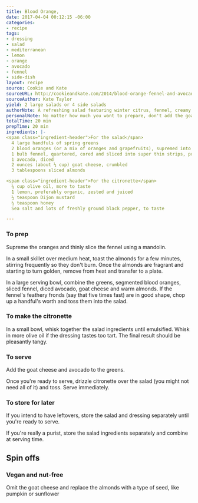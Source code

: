 ```yaml
---
title: Blood Orange,
date: 2017-04-04 00:12:15 -06:00
categories:
- recipe
tags:
- dressing
- salad
- mediterranean
- lemon
- orange
- avocado
- fennel
- side-dish
layout: recipe
source: Cookie and Kate
sourceURL: http://cookieandkate.com/2014/blood-orange-fennel-and-avocado-salad-with-lemon-citronette/
sourceAuthor: Kate Taylor
yield: 2 large salads or 4 side salads
authorNote: A refreshing salad featuring winter citrus, fennel, creamy goat cheese and avocado, tossed with greens and a simple lemon dressing.
personalNote: No matter how much you want to prepare, don't add the goat cheese until the last minute. Trust me.
totalTime: 20 min
prepTime: 20 min
ingredients: |-
<span class="ingredient-header">For the salad</span>
  4 large handfuls of spring greens
  2 blood oranges (or a mix of oranges and grapefruits), supremed into segments
  1 bulb fennel, quartered, cored and sliced into super thin strips, preferably using a mandolin (reserve fennel fronds)
  1 avocado, diced
  2 ounces (about ⅓ cup) goat cheese, crumbled
  3 tablespoons sliced almonds

<span class="ingredient-header">For the citronette</span>
  ¼ cup olive oil, more to taste
  1 lemon, preferably organic, zested and juiced
  ½ teaspoon Dijon mustard
  ½ teaspoon honey
  Sea salt and lots of freshly ground black pepper, to taste

---
```


### To prep

Supreme the oranges and thinly slice the fennel using a mandolin.

In a small skillet over medium heat, toast the almonds for a few minutes, stirring frequently so they don't burn. Once the almonds are fragrant and starting to turn golden, remove from heat and transfer to a plate.

In a large serving bowl, combine the greens, segmented blood oranges, sliced fennel, diced avocado, goat cheese and warm almonds. If the fennel's feathery fronds (say that five times fast) are in good shape, chop up a handful's worth and toss them into the salad.

### To make the citronette

In a small bowl, whisk together the salad ingredients until emulsified. Whisk in more olive oil if the dressing tastes too tart. The final result should be pleasantly tangy.

### To serve

Add the goat cheese and avocado to the greens.

Once you're ready to serve, drizzle citronette over the salad (you might not need all of it) and toss. Serve immediately.

### To store for later
If you intend to have leftovers, store the salad and dressing separately until you're ready to serve.

If you're really a purist, store the salad ingredients separately and combine at serving time.

## Spin offs

### Vegan and nut-free

Omit the goat cheese and replace the almonds with a type of seed, like pumpkin or sunflower
